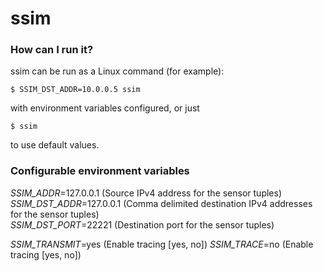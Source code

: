 # ssim 


### How can I run it? ###
ssim can be run as a Linux command (for example):     

``` $ SSIM_DST_ADDR=10.0.0.5 ssim ```

with environment variables configured, or just   

``` $ ssim ```

to use default values.   


### Configurable environment variables ###

*SSIM_ADDR*=127.0.0.1 (Source IPv4 address for the sensor tuples)      
*SSIM_DST_ADDR*=127.0.0.1 (Comma delimited destination IPv4 addresses for the sensor tuples)    
*SSIM_DST_PORT*=22221 (Destination port for the sensor tuples)    

*SSIM_TRANSMIT*=yes (Enable tracing [yes, no])
*SSIM_TRACE*=no (Enable tracing [yes, no])

